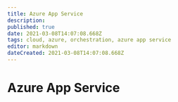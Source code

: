 ```yaml
---
title: Azure App Service
description: 
published: true
date: 2021-03-08T14:07:08.668Z
tags: cloud, azure, orchestration, azure app service
editor: markdown
dateCreated: 2021-03-08T14:07:08.668Z
---
```


# Azure App Service